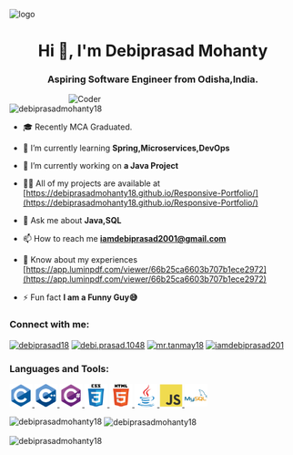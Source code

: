![logo](https://github.com/Debiprasadmohanty18/Debiprasadmohanty18/blob/main/GitHub%20Video.gif)
<h1 align="center">Hi 👋, I'm Debiprasad Mohanty</h1>
<h3 align="center">Aspiring Software Engineer from Odisha,India.</h3>
<img align="right" alt="Coder" radius="50%" width="400" src="https://i.pinimg.com/originals/ef/09/36/ef0936558e58d6bebf73fee2ae895fe3.gif">

<p align="left"> <img src="https://komarev.com/ghpvc/?username=debiprasadmohanty18&label=Profile%20views&color=0e75b6&style=flat" alt="debiprasadmohanty18" /> </p>

- 🎓 Recently MCA Graduated.

- 🌱 I’m currently learning **Spring,Microservices,DevOps**

- 🔭 I’m currently working on **a Java Project**

- 👨‍💻 All of my projects are available at [https://debiprasadmohanty18.github.io/Responsive-Portfolio/](https://debiprasadmohanty18.github.io/Responsive-Portfolio/)

- 💬 Ask me about **Java,SQL**

- 📫 How to reach me **iamdebiprasad2001@gmail.com**

- 📄 Know about my experiences [https://app.luminpdf.com/viewer/66b25ca6603b707b1ece2972](https://app.luminpdf.com/viewer/66b25ca6603b707b1ece2972)

- ⚡ Fun fact **I am a Funny Guy😅**

<h3 align="left">Connect with me:</h3>
<p align="left">
<a href="https://linkedin.com/in/debiprasad18" target="blank"><img align="center" src="https://raw.githubusercontent.com/rahuldkjain/github-profile-readme-generator/master/src/images/icons/Social/linked-in-alt.svg" alt="debiprasad18" height="30" width="40" /></a>
<a href="https://fb.com/debi.prasad.1048" target="blank"><img align="center" src="https://raw.githubusercontent.com/rahuldkjain/github-profile-readme-generator/master/src/images/icons/Social/facebook.svg" alt="debi.prasad.1048" height="30" width="40" /></a>
<a href="https://instagram.com/mr.tanmay18" target="blank"><img align="center" src="https://raw.githubusercontent.com/rahuldkjain/github-profile-readme-generator/master/src/images/icons/Social/instagram.svg" alt="mr.tanmay18" height="30" width="40" /></a>
<a href="https://www.hackerrank.com/iamdebiprasad201" target="blank"><img align="center" src="https://raw.githubusercontent.com/rahuldkjain/github-profile-readme-generator/master/src/images/icons/Social/hackerrank.svg" alt="iamdebiprasad201" height="30" width="40" /></a>
</p>

<h3 align="left">Languages and Tools:</h3>
<p align="left"> <a href="https://www.cprogramming.com/" target="_blank" rel="noreferrer"> <img src="https://raw.githubusercontent.com/devicons/devicon/master/icons/c/c-original.svg" alt="c" width="40" height="40"/> </a> <a href="https://www.w3schools.com/cpp/" target="_blank" rel="noreferrer"> <img src="https://raw.githubusercontent.com/devicons/devicon/master/icons/cplusplus/cplusplus-original.svg" alt="cplusplus" width="40" height="40"/> </a> <a href="https://www.w3schools.com/cs/" target="_blank" rel="noreferrer"> <img src="https://raw.githubusercontent.com/devicons/devicon/master/icons/csharp/csharp-original.svg" alt="csharp" width="40" height="40"/> </a> <a href="https://www.w3schools.com/css/" target="_blank" rel="noreferrer"> <img src="https://raw.githubusercontent.com/devicons/devicon/master/icons/css3/css3-original-wordmark.svg" alt="css3" width="40" height="40"/> </a> <a href="https://www.w3.org/html/" target="_blank" rel="noreferrer"> <img src="https://raw.githubusercontent.com/devicons/devicon/master/icons/html5/html5-original-wordmark.svg" alt="html5" width="40" height="40"/> </a> <a href="https://www.java.com" target="_blank" rel="noreferrer"> <img src="https://raw.githubusercontent.com/devicons/devicon/master/icons/java/java-original.svg" alt="java" width="40" height="40"/> </a> <a href="https://developer.mozilla.org/en-US/docs/Web/JavaScript" target="_blank" rel="noreferrer"> <img src="https://raw.githubusercontent.com/devicons/devicon/master/icons/javascript/javascript-original.svg" alt="javascript" width="40" height="40"/> </a> <a href="https://www.mysql.com/" target="_blank" rel="noreferrer"> <img src="https://raw.githubusercontent.com/devicons/devicon/master/icons/mysql/mysql-original-wordmark.svg" alt="mysql" width="40" height="40"/> </a> </p>

<p><img align="left" src="https://github-readme-stats.vercel.app/api/top-langs?username=debiprasadmohanty18&show_icons=true&locale=en&layout=compact" alt="debiprasadmohanty18" /></p>

<p>&nbsp;<img align="center" src="https://github-readme-stats.vercel.app/api?username=debiprasadmohanty18&show_icons=true&locale=en" alt="debiprasadmohanty18" /></p>

<p><img align="center" src="https://github-readme-streak-stats.herokuapp.com/?user=debiprasadmohanty18&" alt="debiprasadmohanty18" /></p>
